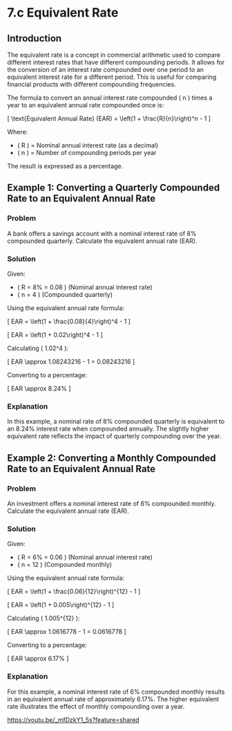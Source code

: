 # 7.c Equivalent Rate

## Introduction

The equivalent rate is a concept in commercial arithmetic used to compare different interest rates that have different compounding periods. It allows for the conversion of an interest rate compounded over one period to an equivalent interest rate for a different period. This is useful for comparing financial products with different compounding frequencies.

The formula to convert an annual interest rate compounded \( n \) times a year to an equivalent annual rate compounded once is:

\[
\text{Equivalent Annual Rate} (EAR) = \left(1 + \frac{R}{n}\right)^n - 1
\]

Where:
- \( R \) = Nominal annual interest rate (as a decimal)
- \( n \) = Number of compounding periods per year

The result is expressed as a percentage.

## Example 1: Converting a Quarterly Compounded Rate to an Equivalent Annual Rate

### Problem
A bank offers a savings account with a nominal interest rate of 8% compounded quarterly. Calculate the equivalent annual rate (EAR).

### Solution
Given:
- \( R = 8\% = 0.08 \) (Nominal annual interest rate)
- \( n = 4 \) (Compounded quarterly)

Using the equivalent annual rate formula:

\[
EAR = \left(1 + \frac{0.08}{4}\right)^4 - 1
\]

\[
EAR = \left(1 + 0.02\right)^4 - 1
\]

Calculating \( 1.02^4 \):

\[
EAR \approx 1.08243216 - 1 = 0.08243216
\]

Converting to a percentage:

\[
EAR \approx 8.24\%
\]

### Explanation
In this example, a nominal rate of 8% compounded quarterly is equivalent to an 8.24% interest rate when compounded annually. The slightly higher equivalent rate reflects the impact of quarterly compounding over the year.

## Example 2: Converting a Monthly Compounded Rate to an Equivalent Annual Rate

### Problem
An investment offers a nominal interest rate of 6% compounded monthly. Calculate the equivalent annual rate (EAR).

### Solution
Given:
- \( R = 6\% = 0.06 \) (Nominal annual interest rate)
- \( n = 12 \) (Compounded monthly)

Using the equivalent annual rate formula:

\[
EAR = \left(1 + \frac{0.06}{12}\right)^{12} - 1
\]

\[
EAR = \left(1 + 0.005\right)^{12} - 1
\]

Calculating \( 1.005^{12} \):

\[
EAR \approx 1.0616778 - 1 = 0.0616778
\]

Converting to a percentage:

\[
EAR \approx 6.17\%
\]

### Explanation
For this example, a nominal interest rate of 6% compounded monthly results in an equivalent annual rate of approximately 6.17%. The higher equivalent rate illustrates the effect of monthly compounding over a year.

https://youtu.be/_mfDzkY1_5s?feature=shared
